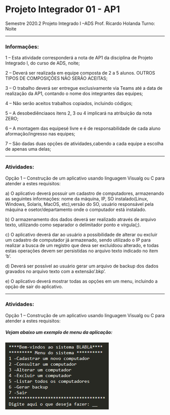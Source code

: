 

# Projeto Integrador 01 - AP1

Semestre 2020.2
Projeto Integrado I –ADS
Prof. Ricardo Holanda
Turno: Noite


------------


### Informações:

1 – Esta atividade corresponderá a nota de AP1 da disciplina de Projeto Integrado I, do curso de ADS, noite;

2 – Deverá ser realizada em equipe composta de 2 a 5 alunos. OUTROS TIPOS DE COMPOSIÇÕES NÃO SERÃO ACEITAS;

3 – O trabalho deverá ser entregue exclusivamente via Teams até a data de realização da AP1, contando o nome dos integrantes das equipes;

4 – Não serão aceitos trabalhos copiados, incluindo códigos;

5 – A desobediênciaaos itens 2, 3 ou 4 implicará na atribuição da nota ZERO;

6 – A montagem das equipesé livre e é de responsabilidade de cada aluno aformação/ingresso nas equipes;

7 – São dadas duas opções de atividades,cabendo a cada equipe a escolha de apenas uma delas;


------------



### Atividades:

Opção 1 – Construção de um aplicativo usando linguagem Visualg ou C para atender a estes requisitos:

a)  O aplicativo deverá possuir um cadastro de computadores, armazenando as seguintes informações: nome da máquina, IP, SO instalado(Linux, Windows, Solaris, MacOS, etc),versão do SO, usuário responsável pela máquina e osetor/departamento onde o computador está instalado.

b) O armazenamento dos dados deverá ser realizado através de arquivo texto, utilizando como separador o delimitador ponto e vírgula(;).

c) O aplicativo deverá dar ao usuário a possibilidade de alterar ou excluir um cadastro de computador já armazenado, sendo utilizado o IP para realizar a busca de um registro que deva ser excluídoou alterado, e todas estas operações devem ser persistidas no arquivo texto indicado no item ‘b’.

d) Deverá ser possível ao usuário gerar um arquivo de backup dos dados gravados no arquivo texto com a extensão‘.bkp’.

e) O aplicativo deverá mostrar todas as opções em um menu, incluindo a opção de sair do aplicativo.




------------



### Atividades:

Opção 1 – Construção de um aplicativo usando linguagem Visualg ou C para atender a estes requisitos:

##### Vejam abaixo um exemplo de menu da aplicação:

![Modelo Menu](https://raw.githubusercontent.com/podilon/cdl-pi-01-ap1/master/img-exemplo.PNG )

